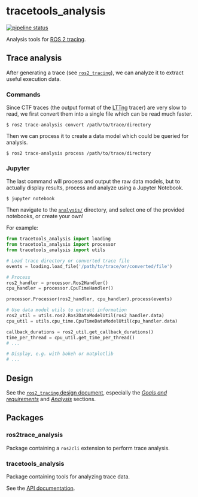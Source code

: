 # tracetools_analysis

[![pipeline status](https://gitlab.com/micro-ROS/ros_tracing/tracetools_analysis/badges/master/pipeline.svg)](https://gitlab.com/micro-ROS/ros_tracing/tracetools_analysis/commits/master)

Analysis tools for [ROS 2 tracing](https://gitlab.com/micro-ROS/ros_tracing/ros2_tracing).

## Trace analysis

After generating a trace (see [`ros2_tracing`](https://gitlab.com/micro-ROS/ros_tracing/ros2_tracing#tracing)), we can analyze it to extract useful execution data.

### Commands

Since CTF traces (the output format of the [LTTng](https://lttng.org/) tracer) are very slow to read, we first convert them into a single file which can be read much faster.

```
$ ros2 trace-analysis convert /path/to/trace/directory
```

Then we can process it to create a data model which could be queried for analysis.

```
$ ros2 trace-analysis process /path/to/trace/directory
```

### Jupyter

The last command will process and output the raw data models, but to actually display results, process and analyze using a Jupyter Notebook.

```shell
$ jupyter notebook
```

Then navigate to the [`analysis/`](./tracetools_analysis/analysis/) directory, and select one of the provided notebooks, or create your own!

For example:

```python
from tracetools_analysis import loading
from tracetools_analysis import processor
from tracetools_analysis import utils

# Load trace directory or converted trace file
events = loading.load_file('/path/to/trace/or/converted/file')

# Process
ros2_handler = processor.Ros2Handler()
cpu_handler = processor.CpuTimeHandler()

processor.Processor(ros2_handler, cpu_handler).process(events)

# Use data model utils to extract information
ros2_util = utils.ros2.Ros2DataModelUtil(ros2_handler.data)
cpu_util = utils.cpu_time.CpuTimeDataModelUtil(cpu_handler.data)

callback_durations = ros2_util.get_callback_durations()
time_per_thread = cpu_util.get_time_per_thread()
# ...

# Display, e.g. with bokeh or matplotlib
# ...
```

## Design

See the [`ros2_tracing` design document](https://gitlab.com/micro-ROS/ros_tracing/ros2_tracing/blob/master/doc/design_ros_2.md), especially the [*Goals and requirements*](https://gitlab.com/micro-ROS/ros_tracing/ros2_tracing/blob/master/doc/design_ros_2.md#goals-and-requirements) and [*Analysis*](https://gitlab.com/micro-ROS/ros_tracing/ros2_tracing/blob/master/doc/design_ros_2.md#analysis) sections.

## Packages

### ros2trace_analysis

Package containing a `ros2cli` extension to perform trace analysis.

### tracetools_analysis

Package containing tools for analyzing trace data.

See the [API documentation](https://micro-ros.gitlab.io/ros_tracing/tracetools_analysis-api/).
